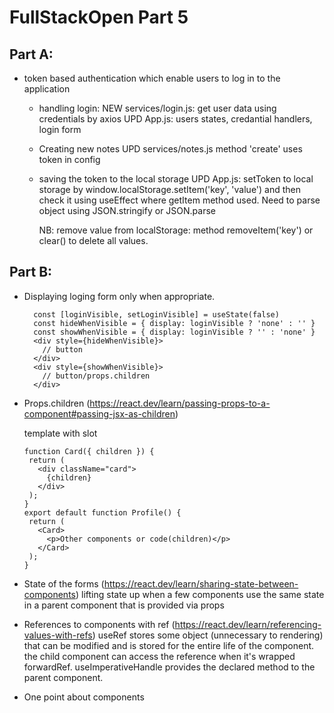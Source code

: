 # FullStackOpen Part 5

## Part A:

- token based authentication which enable users to log in to the application
  - handling login:
      NEW services/login.js: get user data using credentials by axios
      UPD App.js: users states, credantial handlers, login form
  - Creating new notes
      UPD services/notes.js method 'create' uses token in config
  - saving the token to the local storage
      UPD App.js: setToken to local storage by window.localStorage.setItem('key', 'value') and then check it using useEffect where getItem method used. Need to parse object using JSON.stringify or JSON.parse

      NB: remove value from localStorage: method removeItem('key') or clear() to delete all values.

## Part B:

  - Displaying loging form only when appropriate.
    ```
      const [loginVisible, setLoginVisible] = useState(false)
      const hideWhenVisible = { display: loginVisible ? 'none' : '' }
      const showWhenVisible = { display: loginVisible ? '' : 'none' }
      <div style={hideWhenVisible}>
        // button
      </div>
      <div style={showWhenVisible}>
        // button/props.children
      </div>
    ```
  - Props.children  (https://react.dev/learn/passing-props-to-a-component#passing-jsx-as-children)
  
      template with slot
      ```
      function Card({ children }) {
       return (
         <div className="card">
           {children}
         </div>
       );
      }       
      export default function Profile() {
       return (
         <Card>
           <p>Other components or code(children)</p>
         </Card>
       );
      }
      ```
  - State of the forms (https://react.dev/learn/sharing-state-between-components)
      lifting state up when a few components use the same state in a parent component that is provided via props
  - References to components with ref (https://react.dev/learn/referencing-values-with-refs)
      useRef stores some object (unnecessary to rendering) that can be modified and is stored for the entire life of the component.
      the child component can access the reference when it's wrapped forwardRef.
      useImperativeHandle provides the declared method to the parent component.
  - One point about components
